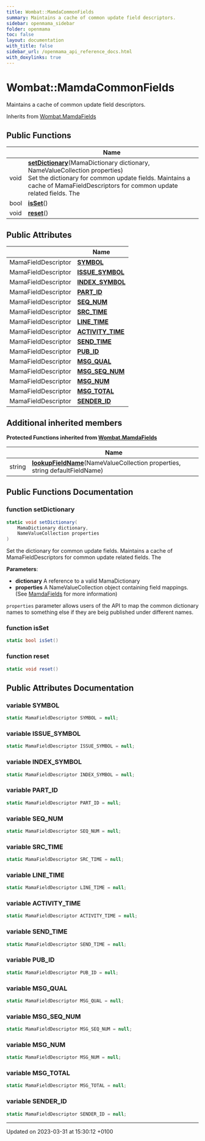 ```yaml
---
title: Wombat::MamdaCommonFields
summary: Maintains a cache of common update field descriptors. 
sidebar: openmama_sidebar
folder: openmama
toc: false
layout: documentation
with_title: false
sidebar_url: /openmama_api_reference_docs.html
with_doxylinks: true
---
```


# Wombat::MamdaCommonFields



Maintains a cache of common update field descriptors. 

Inherits from [Wombat.MamdaFields](classWombat_1_1MamdaFields.html)

## Public Functions

|                | Name           |
| -------------- | -------------- |
| void | **[setDictionary](classWombat_1_1MamdaCommonFields.html#function-setdictionary)**(MamaDictionary dictionary, NameValueCollection properties)<br>Set the dictionary for common update fields. Maintains a cache of MamaFieldDescriptors for common update related fields. The  |
| bool | **[isSet](classWombat_1_1MamdaCommonFields.html#function-isset)**() |
| void | **[reset](classWombat_1_1MamdaCommonFields.html#function-reset)**() |

## Public Attributes

|                | Name           |
| -------------- | -------------- |
| MamaFieldDescriptor | **[SYMBOL](classWombat_1_1MamdaCommonFields.html#variable-symbol)**  |
| MamaFieldDescriptor | **[ISSUE_SYMBOL](classWombat_1_1MamdaCommonFields.html#variable-issue-symbol)**  |
| MamaFieldDescriptor | **[INDEX_SYMBOL](classWombat_1_1MamdaCommonFields.html#variable-index-symbol)**  |
| MamaFieldDescriptor | **[PART_ID](classWombat_1_1MamdaCommonFields.html#variable-part-id)**  |
| MamaFieldDescriptor | **[SEQ_NUM](classWombat_1_1MamdaCommonFields.html#variable-seq-num)**  |
| MamaFieldDescriptor | **[SRC_TIME](classWombat_1_1MamdaCommonFields.html#variable-src-time)**  |
| MamaFieldDescriptor | **[LINE_TIME](classWombat_1_1MamdaCommonFields.html#variable-line-time)**  |
| MamaFieldDescriptor | **[ACTIVITY_TIME](classWombat_1_1MamdaCommonFields.html#variable-activity-time)**  |
| MamaFieldDescriptor | **[SEND_TIME](classWombat_1_1MamdaCommonFields.html#variable-send-time)**  |
| MamaFieldDescriptor | **[PUB_ID](classWombat_1_1MamdaCommonFields.html#variable-pub-id)**  |
| MamaFieldDescriptor | **[MSG_QUAL](classWombat_1_1MamdaCommonFields.html#variable-msg-qual)**  |
| MamaFieldDescriptor | **[MSG_SEQ_NUM](classWombat_1_1MamdaCommonFields.html#variable-msg-seq-num)**  |
| MamaFieldDescriptor | **[MSG_NUM](classWombat_1_1MamdaCommonFields.html#variable-msg-num)**  |
| MamaFieldDescriptor | **[MSG_TOTAL](classWombat_1_1MamdaCommonFields.html#variable-msg-total)**  |
| MamaFieldDescriptor | **[SENDER_ID](classWombat_1_1MamdaCommonFields.html#variable-sender-id)**  |

## Additional inherited members

**Protected Functions inherited from [Wombat.MamdaFields](classWombat_1_1MamdaFields.html)**

|                | Name           |
| -------------- | -------------- |
| string | **[lookupFieldName](classWombat_1_1MamdaFields.html#function-lookupfieldname)**(NameValueCollection properties, string defaultFieldName) |


## Public Functions Documentation

### function setDictionary

```csharp
static void setDictionary(
    MamaDictionary dictionary,
    NameValueCollection properties
)
```

Set the dictionary for common update fields. Maintains a cache of MamaFieldDescriptors for common update related fields. The 

**Parameters**: 

  * **dictionary** A reference to a valid MamaDictionary
  * **properties** A NameValueCollection object containing field mappings. (See [MamdaFields](classWombat_1_1MamdaFields.html) for more information)


`properties` parameter allows users of the API to map the common dictionary names to something else if they are beig published under different names.


### function isSet

```csharp
static bool isSet()
```


### function reset

```csharp
static void reset()
```


## Public Attributes Documentation

### variable SYMBOL

```csharp
static MamaFieldDescriptor SYMBOL = null;
```


### variable ISSUE_SYMBOL

```csharp
static MamaFieldDescriptor ISSUE_SYMBOL = null;
```


### variable INDEX_SYMBOL

```csharp
static MamaFieldDescriptor INDEX_SYMBOL = null;
```


### variable PART_ID

```csharp
static MamaFieldDescriptor PART_ID = null;
```


### variable SEQ_NUM

```csharp
static MamaFieldDescriptor SEQ_NUM = null;
```


### variable SRC_TIME

```csharp
static MamaFieldDescriptor SRC_TIME = null;
```


### variable LINE_TIME

```csharp
static MamaFieldDescriptor LINE_TIME = null;
```


### variable ACTIVITY_TIME

```csharp
static MamaFieldDescriptor ACTIVITY_TIME = null;
```


### variable SEND_TIME

```csharp
static MamaFieldDescriptor SEND_TIME = null;
```


### variable PUB_ID

```csharp
static MamaFieldDescriptor PUB_ID = null;
```


### variable MSG_QUAL

```csharp
static MamaFieldDescriptor MSG_QUAL = null;
```


### variable MSG_SEQ_NUM

```csharp
static MamaFieldDescriptor MSG_SEQ_NUM = null;
```


### variable MSG_NUM

```csharp
static MamaFieldDescriptor MSG_NUM = null;
```


### variable MSG_TOTAL

```csharp
static MamaFieldDescriptor MSG_TOTAL = null;
```


### variable SENDER_ID

```csharp
static MamaFieldDescriptor SENDER_ID = null;
```


-------------------------------

Updated on 2023-03-31 at 15:30:12 +0100